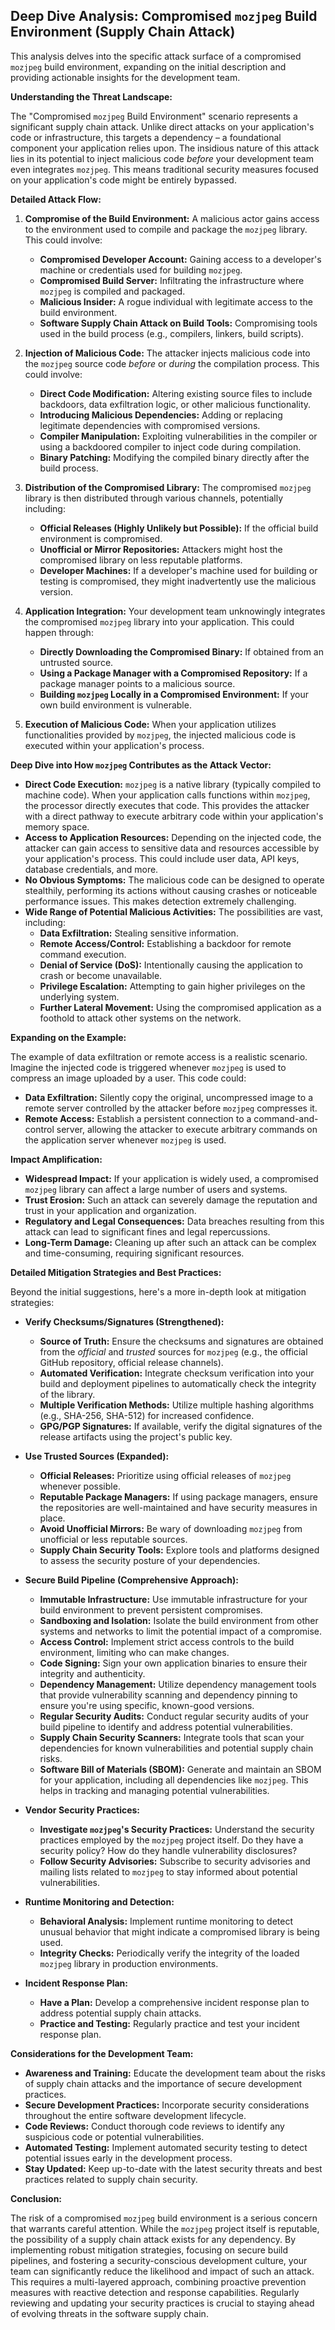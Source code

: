 ## Deep Dive Analysis: Compromised `mozjpeg` Build Environment (Supply Chain Attack)

This analysis delves into the specific attack surface of a compromised `mozjpeg` build environment, expanding on the initial description and providing actionable insights for the development team.

**Understanding the Threat Landscape:**

The "Compromised `mozjpeg` Build Environment" scenario represents a significant supply chain attack. Unlike direct attacks on your application's code or infrastructure, this targets a dependency – a foundational component your application relies upon. The insidious nature of this attack lies in its potential to inject malicious code *before* your development team even integrates `mozjpeg`. This means traditional security measures focused on your application's code might be entirely bypassed.

**Detailed Attack Flow:**

1. **Compromise of the Build Environment:** A malicious actor gains access to the environment used to compile and package the `mozjpeg` library. This could involve:
    * **Compromised Developer Account:**  Gaining access to a developer's machine or credentials used for building `mozjpeg`.
    * **Compromised Build Server:**  Infiltrating the infrastructure where `mozjpeg` is compiled and packaged.
    * **Malicious Insider:** A rogue individual with legitimate access to the build environment.
    * **Software Supply Chain Attack on Build Tools:** Compromising tools used in the build process (e.g., compilers, linkers, build scripts).

2. **Injection of Malicious Code:** The attacker injects malicious code into the `mozjpeg` source code *before* or *during* the compilation process. This could involve:
    * **Direct Code Modification:** Altering existing source files to include backdoors, data exfiltration logic, or other malicious functionality.
    * **Introducing Malicious Dependencies:**  Adding or replacing legitimate dependencies with compromised versions.
    * **Compiler Manipulation:**  Exploiting vulnerabilities in the compiler or using a backdoored compiler to inject code during compilation.
    * **Binary Patching:** Modifying the compiled binary directly after the build process.

3. **Distribution of the Compromised Library:** The compromised `mozjpeg` library is then distributed through various channels, potentially including:
    * **Official Releases (Highly Unlikely but Possible):**  If the official build environment is compromised.
    * **Unofficial or Mirror Repositories:**  Attackers might host the compromised library on less reputable platforms.
    * **Developer Machines:**  If a developer's machine used for building or testing is compromised, they might inadvertently use the malicious version.

4. **Application Integration:** Your development team unknowingly integrates the compromised `mozjpeg` library into your application. This could happen through:
    * **Directly Downloading the Compromised Binary:** If obtained from an untrusted source.
    * **Using a Package Manager with a Compromised Repository:** If a package manager points to a malicious source.
    * **Building `mozjpeg` Locally in a Compromised Environment:** If your own build environment is vulnerable.

5. **Execution of Malicious Code:** When your application utilizes functionalities provided by `mozjpeg`, the injected malicious code is executed within your application's process.

**Deep Dive into How `mozjpeg` Contributes as the Attack Vector:**

* **Direct Code Execution:**  `mozjpeg` is a native library (typically compiled to machine code). When your application calls functions within `mozjpeg`, the processor directly executes that code. This provides the attacker with a direct pathway to execute arbitrary code within your application's memory space.
* **Access to Application Resources:** Depending on the injected code, the attacker can gain access to sensitive data and resources accessible by your application's process. This could include user data, API keys, database credentials, and more.
* **No Obvious Symptoms:**  The malicious code can be designed to operate stealthily, performing its actions without causing crashes or noticeable performance issues. This makes detection extremely challenging.
* **Wide Range of Potential Malicious Activities:** The possibilities are vast, including:
    * **Data Exfiltration:** Stealing sensitive information.
    * **Remote Access/Control:**  Establishing a backdoor for remote command execution.
    * **Denial of Service (DoS):**  Intentionally causing the application to crash or become unavailable.
    * **Privilege Escalation:**  Attempting to gain higher privileges on the underlying system.
    * **Further Lateral Movement:**  Using the compromised application as a foothold to attack other systems on the network.

**Expanding on the Example:**

The example of data exfiltration or remote access is a realistic scenario. Imagine the injected code is triggered whenever `mozjpeg` is used to compress an image uploaded by a user. This code could:

* **Data Exfiltration:**  Silently copy the original, uncompressed image to a remote server controlled by the attacker before `mozjpeg` compresses it.
* **Remote Access:**  Establish a persistent connection to a command-and-control server, allowing the attacker to execute arbitrary commands on the application server whenever `mozjpeg` is used.

**Impact Amplification:**

* **Widespread Impact:** If your application is widely used, a compromised `mozjpeg` library can affect a large number of users and systems.
* **Trust Erosion:**  Such an attack can severely damage the reputation and trust in your application and organization.
* **Regulatory and Legal Consequences:**  Data breaches resulting from this attack can lead to significant fines and legal repercussions.
* **Long-Term Damage:**  Cleaning up after such an attack can be complex and time-consuming, requiring significant resources.

**Detailed Mitigation Strategies and Best Practices:**

Beyond the initial suggestions, here's a more in-depth look at mitigation strategies:

* **Verify Checksums/Signatures (Strengthened):**
    * **Source of Truth:**  Ensure the checksums and signatures are obtained from the *official* and *trusted* sources for `mozjpeg` (e.g., the official GitHub repository, official release channels).
    * **Automated Verification:** Integrate checksum verification into your build and deployment pipelines to automatically check the integrity of the library.
    * **Multiple Verification Methods:**  Utilize multiple hashing algorithms (e.g., SHA-256, SHA-512) for increased confidence.
    * **GPG/PGP Signatures:**  If available, verify the digital signatures of the release artifacts using the project's public key.

* **Use Trusted Sources (Expanded):**
    * **Official Releases:** Prioritize using official releases of `mozjpeg` whenever possible.
    * **Reputable Package Managers:** If using package managers, ensure the repositories are well-maintained and have security measures in place.
    * **Avoid Unofficial Mirrors:**  Be wary of downloading `mozjpeg` from unofficial or less reputable sources.
    * **Supply Chain Security Tools:** Explore tools and platforms designed to assess the security posture of your dependencies.

* **Secure Build Pipeline (Comprehensive Approach):**
    * **Immutable Infrastructure:** Use immutable infrastructure for your build environment to prevent persistent compromises.
    * **Sandboxing and Isolation:**  Isolate the build environment from other systems and networks to limit the potential impact of a compromise.
    * **Access Control:** Implement strict access controls to the build environment, limiting who can make changes.
    * **Code Signing:**  Sign your own application binaries to ensure their integrity and authenticity.
    * **Dependency Management:**  Utilize dependency management tools that provide vulnerability scanning and dependency pinning to ensure you're using specific, known-good versions.
    * **Regular Security Audits:** Conduct regular security audits of your build pipeline to identify and address potential vulnerabilities.
    * **Supply Chain Security Scanners:** Integrate tools that scan your dependencies for known vulnerabilities and potential supply chain risks.
    * **Software Bill of Materials (SBOM):** Generate and maintain an SBOM for your application, including all dependencies like `mozjpeg`. This helps in tracking and managing potential vulnerabilities.

* **Vendor Security Practices:**
    * **Investigate `mozjpeg`'s Security Practices:** Understand the security practices employed by the `mozjpeg` project itself. Do they have a security policy? How do they handle vulnerability disclosures?
    * **Follow Security Advisories:** Subscribe to security advisories and mailing lists related to `mozjpeg` to stay informed about potential vulnerabilities.

* **Runtime Monitoring and Detection:**
    * **Behavioral Analysis:** Implement runtime monitoring to detect unusual behavior that might indicate a compromised library is being used.
    * **Integrity Checks:**  Periodically verify the integrity of the loaded `mozjpeg` library in production environments.

* **Incident Response Plan:**
    * **Have a Plan:** Develop a comprehensive incident response plan to address potential supply chain attacks.
    * **Practice and Testing:** Regularly practice and test your incident response plan.

**Considerations for the Development Team:**

* **Awareness and Training:**  Educate the development team about the risks of supply chain attacks and the importance of secure development practices.
* **Secure Development Practices:**  Incorporate security considerations throughout the entire software development lifecycle.
* **Code Reviews:**  Conduct thorough code reviews to identify any suspicious code or potential vulnerabilities.
* **Automated Testing:** Implement automated security testing to detect potential issues early in the development process.
* **Stay Updated:**  Keep up-to-date with the latest security threats and best practices related to supply chain security.

**Conclusion:**

The risk of a compromised `mozjpeg` build environment is a serious concern that warrants careful attention. While the `mozjpeg` project itself is reputable, the possibility of a supply chain attack exists for any dependency. By implementing robust mitigation strategies, focusing on secure build pipelines, and fostering a security-conscious development culture, your team can significantly reduce the likelihood and impact of such an attack. This requires a multi-layered approach, combining proactive prevention measures with reactive detection and response capabilities. Regularly reviewing and updating your security practices is crucial to staying ahead of evolving threats in the software supply chain.
